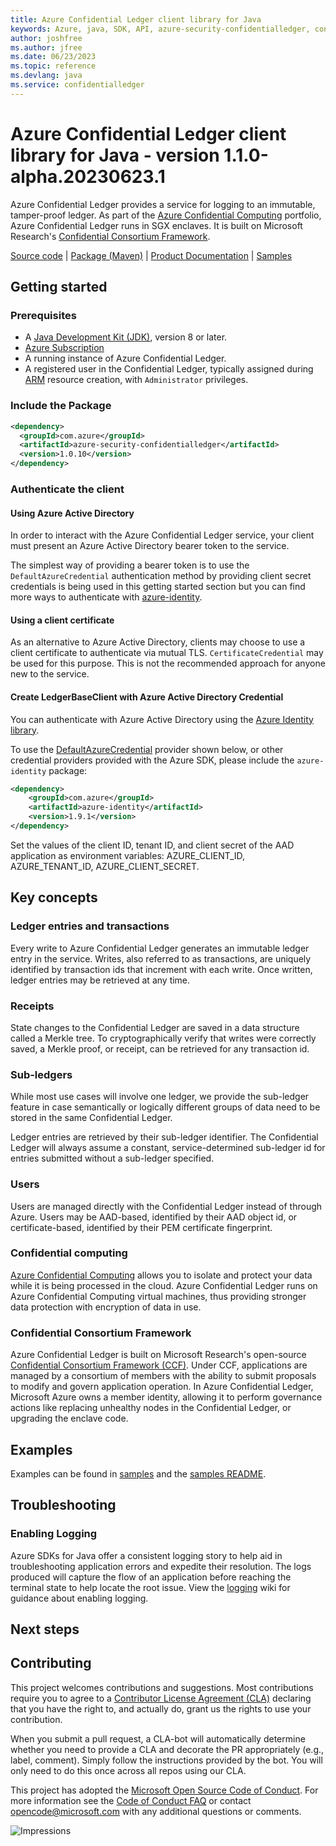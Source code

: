 ```yaml
---
title: Azure Confidential Ledger client library for Java
keywords: Azure, java, SDK, API, azure-security-confidentialledger, confidentialledger
author: joshfree
ms.author: jfree
ms.date: 06/23/2023
ms.topic: reference
ms.devlang: java
ms.service: confidentialledger
---
```

# Azure Confidential Ledger client library for Java - version 1.1.0-alpha.20230623.1 


Azure Confidential Ledger provides a service for logging to an immutable, tamper-proof ledger. As part of the [Azure Confidential Computing][azure_confidential_computing]
portfolio, Azure Confidential Ledger runs in SGX enclaves. It is built on Microsoft Research's [Confidential Consortium Framework][ccf].

[Source code][source_code] | [Package (Maven)][package] | [Product Documentation][product_documentation] | [Samples][samples_readme]

## Getting started

### Prerequisites

- A [Java Development Kit (JDK)][jdk_link], version 8 or later.
- [Azure Subscription][azure_subscription]
- A running instance of Azure Confidential Ledger.
- A registered user in the Confidential Ledger, typically assigned during [ARM][azure_resource_manager] resource creation, with `Administrator` privileges.

### Include the Package

[//]: # ({x-version-update-start;com.azure:azure-security-confidentialledger;current})
```xml
<dependency>
  <groupId>com.azure</groupId>
  <artifactId>azure-security-confidentialledger</artifactId>
  <version>1.0.10</version>
</dependency>
```
[//]: # ({x-version-update-end})

### Authenticate the client

#### Using Azure Active Directory

In order to interact with the Azure Confidential Ledger service, your client must present an Azure Active Directory bearer token to the service.

The simplest way of providing a bearer token is to use the `DefaultAzureCredential` authentication method by providing client secret credentials is being used in this getting started section but you can find more ways to authenticate with [azure-identity][azure_identity].

#### Using a client certificate

As an alternative to Azure Active Directory, clients may choose to use a client certificate to authenticate via mutual TLS. `CertificateCredential` may be used for this purpose. This is not the recommended approach for anyone new to the service. 

#### Create LedgerBaseClient with Azure Active Directory Credential

You can authenticate with Azure Active Directory using the [Azure Identity library][azure_identity].

To use the [DefaultAzureCredential][DefaultAzureCredential] provider shown below, or other credential providers provided with the Azure SDK, please include the `azure-identity` package:

[//]: # ({x-version-update-start;com.azure:azure-identity;dependency})
```xml
<dependency>
    <groupId>com.azure</groupId>
    <artifactId>azure-identity</artifactId>
    <version>1.9.1</version>
</dependency>
```

Set the values of the client ID, tenant ID, and client secret of the AAD application as environment variables: AZURE_CLIENT_ID, AZURE_TENANT_ID, AZURE_CLIENT_SECRET.

## Key concepts

### Ledger entries and transactions

Every write to Azure Confidential Ledger generates an immutable ledger entry in the service. Writes, also referred to as transactions, are uniquely identified by transaction ids that increment with each write. Once written, ledger entries may be retrieved at any time.

### Receipts

State changes to the Confidential Ledger are saved in a data structure called a Merkle tree. To cryptographically verify that writes were correctly saved, a Merkle proof, or receipt, can be retrieved for any transaction id.

### Sub-ledgers

While most use cases will involve one ledger, we provide the sub-ledger feature in case semantically or logically different groups of data need to be stored in the same Confidential Ledger.

Ledger entries are retrieved by their sub-ledger identifier. The Confidential Ledger will always assume a constant, service-determined sub-ledger id for entries submitted without a sub-ledger specified.

### Users

Users are managed directly with the Confidential Ledger instead of through Azure. Users may be AAD-based, identified by their AAD object id, or certificate-based, identified by their PEM certificate fingerprint.

### Confidential computing

[Azure Confidential Computing][azure_confidential_computing] allows you to isolate and protect your data while it is being processed in the cloud. Azure Confidential Ledger runs on Azure Confidential Computing virtual machines, thus providing stronger data protection with encryption of data in use.

### Confidential Consortium Framework

Azure Confidential Ledger is built on Microsoft Research's open-source [Confidential Consortium Framework (CCF)][ccf]. Under CCF, applications are managed by a consortium of members with the ability to submit proposals to modify and govern application operation. In Azure Confidential Ledger, Microsoft Azure owns a member identity, allowing it to perform governance actions like replacing unhealthy nodes in the Confidential Ledger, or upgrading the enclave code.

## Examples
Examples can be found in [samples][samples_code] and the [samples README][samples_readme].

## Troubleshooting

### Enabling Logging

Azure SDKs for Java offer a consistent logging story to help aid in troubleshooting application errors and expedite
their resolution. The logs produced will capture the flow of an application before reaching the terminal state to help
locate the root issue. View the [logging][logging] wiki for guidance about enabling logging.

## Next steps

## Contributing

This project welcomes contributions and suggestions. Most contributions require you to agree to a [Contributor License Agreement (CLA)][cla] declaring that you have the right to, and actually do, grant us the rights to use your contribution.

When you submit a pull request, a CLA-bot will automatically determine whether you need to provide a CLA and decorate the PR appropriately (e.g., label, comment). Simply follow the instructions provided by the bot. You will only need to do this once across all repos using our CLA.

This project has adopted the [Microsoft Open Source Code of Conduct][coc]. For more information see the [Code of Conduct FAQ][coc_faq] or contact [opencode@microsoft.com][coc_contact] with any additional questions or comments.

<!-- LINKS -->
[ccf]: https://github.com/Microsoft/CCF
[azure_confidential_computing]: https://azure.microsoft.com/solutions/confidential-compute
[confidential_ledger_docs]: https://aka.ms/confidentialledger-servicedocs
[samples]: https://github.com/Azure/azure-sdk-for-java/tree/main/sdk/confidentialledger/azure-security-confidentialledger/src/samples/java/com/azure/security/confidentialledger/
[source_code]: https://github.com/Azure/azure-sdk-for-java/blob/main/sdk/confidentialledger/azure-security-confidentialledger/src
[samples_code]: https://github.com/Azure/azure-sdk-for-java/blob/main/sdk/confidentialledger/azure-security-confidentialledger/src/samples/
[azure_subscription]: https://azure.microsoft.com/free/
[product_documentation]: https://aka.ms/confidentialledger-servicedocs
[ledger_base_client_class]: https://github.com/Azure/azure-sdk-for-java/tree/main/sdk/confidentialledger/azure-security-confidentialledger/src/main/java/com/azure/security/confidentialledger/LedgerBaseClient.java
[azure_portal]: https://portal.azure.com
[jdk_link]: /java/azure/jdk/?view=azure-java-stable
[package]: https://mvnrepository.com/artifact/com.azure/azure-security-confidentialledger
[samples_readme]: https://github.com/Azure/azure-sdk-for-java/tree/main/sdk/confidentialledger/azure-security-confidentialledger/src/samples/README.md
[azure_resource_manager]: /azure/azure-resource-manager/
[azure_identity]: https://github.com/Azure/azure-sdk-for-java/tree/main/sdk/identity/azure-identity
[DefaultAzureCredential]: https://github.com/Azure/azure-sdk-for-java/blob/main/sdk/identity/azure-identity/README.md#defaultazurecredential
[logging]: https://github.com/Azure/azure-sdk-for-java/wiki/Logging-with-Azure-SDK
[cla]: https://cla.opensource.microsoft.com/
[coc]: https://opensource.microsoft.com/codeofconduct/
[coc_faq]: https://opensource.microsoft.com/codeofconduct/faq/
[coc_contact]: mailto:opencode@microsoft.com


![Impressions](https://azure-sdk-impressions.azurewebsites.net/api/impressions/azure-sdk-for-java%2Fsdk%2Fconfidentialledger%2Fazure-security-confidentialledger%2FREADME.png)

